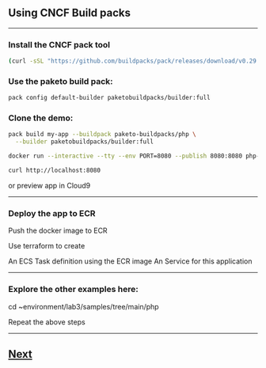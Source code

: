 
## Using CNCF Build packs

----

### Install the CNCF pack tool

```bash
(curl -sSL "https://github.com/buildpacks/pack/releases/download/v0.29.0/pack-v0.29.0-linux.tgz" | sudo tar -C /usr/local/bin/ --no-same-owner -xzv pack)
```

### Use the paketo build pack:

```bash
pack config default-builder paketobuildpacks/builder:full
```

### Clone the demo:



```bash
pack build my-app --buildpack paketo-buildpacks/php \
  --builder paketobuildpacks/builder:full
```

```bash
docker run --interactive --tty --env PORT=8080 --publish 8080:8080 php-builtin-server-sample
```

```bash
curl http://localhost:8080
```

or preview app in Cloud9

-----------

### Deploy the app to ECR

Push the docker image to ECR

Use terraform to create 

An ECS Task definition using the ECR image
An Service for this application 


-------


### Explore the other examples here:

cd ~environment/lab3/samples/tree/main/php

Repeat the above steps


-----

## [Next](./WRAPUP.md)





